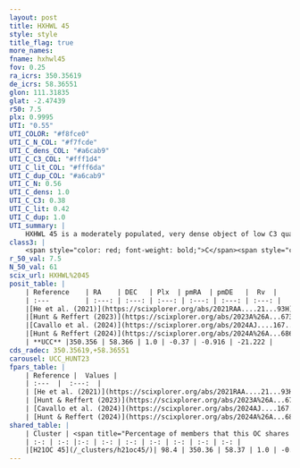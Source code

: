 ```yaml
---
layout: post
title: HXHWL 45
style: style
title_flag: true
more_names: 
fname: hxhwl45
fov: 0.25
ra_icrs: 350.35619
de_icrs: 58.36551
glon: 111.31835
glat: -2.47439
r50: 7.5
plx: 0.9995
UTI: "0.55"
UTI_COLOR: "#f8fce0"
UTI_C_N_COL: "#f7fcde"
UTI_C_dens_COL: "#a6cab9"
UTI_C_C3_COL: "#fff1d4"
UTI_C_lit_COL: "#fff6da"
UTI_C_dup_COL: "#a6cab9"
UTI_C_N: 0.56
UTI_C_dens: 1.0
UTI_C_C3: 0.38
UTI_C_lit: 0.42
UTI_C_dup: 1.0
UTI_summary: |
    HXHWL 45 is a moderately populated, very dense object of low C3 quality. It is poorly studied in the literature. This object shares a large percentage of members with a later reported entry.
class3: |
    <span style="color: red; font-weight: bold;">C</span><span style="color: #FFC300; font-weight: bold;">B</span>
r_50_val: 7.5
N_50_val: 61
scix_url: HXHWL%2045
posit_table: |
    | Reference    | RA    | DEC   | Plx  | pmRA  | pmDE   |  Rv  |
    | :---         | :---: | :---: | :---: | :---: | :---: | :---: |
    |[He et al. (2021)](https://scixplorer.org/abs/2021RAA....21...93H) | 350.367 | 58.381 | 0.99 | -0.42 | -0.83 | -- |
    |[Hunt & Reffert (2023)](https://scixplorer.org/abs/2023A%26A...673A.114H) | 350.367 | 58.367 | 0.995 | -0.322 | -0.95 | -20.547 |
    |[Cavallo et al. (2024)](https://scixplorer.org/abs/2024AJ....167...12C) | 350.304 | 58.357 | 0.998 | -- | -- | -- |
    |[Hunt & Reffert (2024)](https://scixplorer.org/abs/2024A%26A...686A..42H) | 350.367 | 58.367 | 0.995 | -0.322 | -0.95 | -20.547 |
    | **UCC** |350.356 | 58.366 | 1.0 | -0.37 | -0.916 | -21.222 | 
cds_radec: 350.35619,+58.36551
carousel: UCC_HUNT23
fpars_table: |
    | Reference |  Values |
    | :---  |  :---:  |
    | [He et al. (2021)](https://scixplorer.org/abs/2021RAA....21...93H) | `AG=2.2, m-M=9.9, logAge=7.9, Z=0.02` |
    | [Hunt & Reffert (2023)](https://scixplorer.org/abs/2023A%26A...673A.114H) | `AV50=2.134, diffAV50=0.854, MOD50=9.901, logAge50=7.831` |
    | [Cavallo et al. (2024)](https://scixplorer.org/abs/2024AJ....167...12C) | `AV50=2.26, dMod50=10.09, logAge50=7.83, [Fe/H]50=0.36` |
    | [Hunt & Reffert (2024)](https://scixplorer.org/abs/2024A%26A...686A..42H) | `MassJ=174.345` |
shared_table: |
    | Cluster | <span title="Percentage of members that this OC shares with the ones listed">%</span>   | RA   | DEC   | Plx   | pmRA  | pmDE  | Rv | UTI |
    | :-: | :-: |:-: | :-: | :-: | :-: | :-: | :-: | :-: |
    |[H21OC 45](/_clusters/h21oc45/)| 98.4 | 350.36 | 58.37 | 1.0 | -0.37 | -0.92 | -21.22 |0.01 |
---
```

